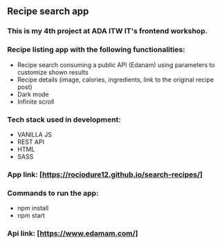 ## Recipe search app

### This is my 4th project at ADA ITW IT's frontend workshop.

### Recipe listing app with the following functionalities:

- Recipe search consuming a public API (Edanam) using parameters to customize shown results
- Recipe details (image, calories, ingredients, link to the original recipe post)
- Dark mode
- Infinite scroll

### Tech stack used in development:
- VANILLA JS
- REST API
- HTML
- SASS

### App link: [https://rociodure12.github.io/search-recipes/] 

### Commands to run the app:
- npm install
- npm start

### Api link: [https://www.edamam.com/]